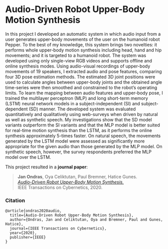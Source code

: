 # Audio-Driven Robot Upper-Body Motion Synthesis

In this project I developed an automatic system in which audio input from a user generates upper-body movements of the user on the humanoid robot Pepper. To the best of my knowledge, this system brings two novelties: it performs whole upper-body motion synthesis including head, hand and hip movements; and it is targeted to a humanoid robot. The system was developed using only single-view RGB videos and supports offline and online synthesis modes. Using audio-visual recordings of upper-body movements of 19 speakers, I extracted audio and pose features, comparing four 3D pose estimation methods. The estimated 3D joint positions were used to calculate angles between upper-body joints and the obtained angle time-series were then smoothed and constrained to the robot’s operating limits. To learn the mapping between audio features and upper-body pose, I trained the multilayer perceptron (MLP) and long short-term memory (LSTM) neural network models in a subject-independent (SI) and subject-dependent (SD) manner. The developed system was evaluated quantitatively and qualitatively using web-surveys when driven by natural as well as synthetic speech. My investigations show that the SD model variants outperform the SI variants and that the MLP model is better suited for real-time motion synthesis than the LSTM, as it performs the online synthesis approximately 5-times faster. On natural speech, the movements generated by the LSTM model were assessed as significantly more appropriate for the given audio than those generated by the MLP model. On synthetic speech, however, the survey respondents preferred the MLP model over the LSTM. 

This project resulted in a **journal paper**:

> **Jan Ondras**, Oya Celiktutan, Paul Bremner, Hatice Gunes.<br>
> [*Audio-Driven Robot Upper-Body Motion Synthesis.*](https://ieeexplore.ieee.org/document/8990043)<br>
> IEEE Transactions on Cybernetics, 2020.<br>

### Citation

	@article{ondras2020audio,
	  title={Audio-Driven Robot Upper-Body Motion Synthesis},
	  author={Ondras, Jan and Celiktutan, Oya and Bremner, Paul and Gunes, Hatice},
	  journal={IEEE Transactions on Cybernetics},
	  year={2020},
	  publisher={IEEE}
	}
